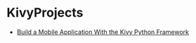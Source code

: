 # KivyProjects

* [Build a Mobile Application With the Kivy Python Framework](https://realpython.com/mobile-app-kivy-python/#packaging-your-app-for-android)